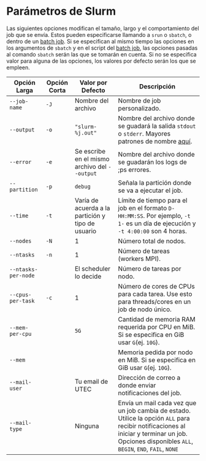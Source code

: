 [creacion-script]: /guia-de-usuario/enviar-jobs/creacion-de-script


# Parámetros de Slurm

Las siguientes opciones modifican el tamaño, largo y el comportamiento del job que se envía. Estos pueden especificarse llamando a `srun` o `sbatch`, o dentro de un [batch job][creacion-script]. Si se especifican al mismo tiempo las opciones en los argumentos de `sbatch` y en el script del [batch job][creacion-script], las opciones pasadas al comando `sbatch` serán las que se tomarán en cuenta. Si no se especifica valor para alguna de las opciones, los valores por defecto serán los que se empleen. 


| Opción Larga | Opción Corta | Valor por Defecto | Descripción |
| --- | --- | --- | --- |
| `--job-name` | `-J` | Nombre del archivo  | Nombre de job personalizado. |
| `--output` | `-o` | `"slurm-%j.out"` | Nombre del archivo donde se guadará la salida `stdout` o `stderr`. Mayores patrones de nombre [aquí](https://slurm.schedmd.com/sbatch.html#SECTION_%3CB%3Efilename-pattern%3C/B%3E). |
| `--error` | `-e` | Se escribe en el mismo archivo del `--output` | Nombre del archivo donde se guadarán los logs de ;ps errores. |
| `--partition` | `-p` | `debug`  | Señala la partición donde se va a ejecutar el job. |
| `--time` | `-t` | Varía de acuerda a la partición y tipo de usuario | Límite de tiempo para el job en el formato `D-HH:MM:SS`. Por ejemplo,  `-t 1-` es un día de ejecución y `-t 4:00:00` son 4 horas. |
| `--nodes` | `-N` | 1 | Número total de nodos. |
| `--ntasks` | `-n` | 1 | Número de tareas (workers MPI). |
| `--ntasks-per-node` | | El scheduler lo decide | Número de tareas por nodo. |
| `--cpus-per-task` | `-c` | 1 | Número de cores de CPUs para cada tarea. Use esto para threads/cores en un job de nodo único. |
| `--mem-per-cpu` | | `5G` | Cantidad de memoria RAM requerida por CPU en MiB. Si se especifica en GiB usar `G`(ej. `10G`). |
| `--mem` | | | Memoria pedida por nodo en MiB. Si se especifica en GiB usar `G`(ej. `10G`). |
| `--mail-user` | | Tu email de UTEC | Dirección de correo a donde enviar notificaciones del job. |
| `--mail-type` | | Ninguna | Envía un mail cada vez que un job cambia de estado. Utilice la opción `ALL` para recibir notificaciones al iniciar y terminar un job. Opciones disponibles `ALL`, `BEGIN`, `END`, `FAIL`, `NONE` |

